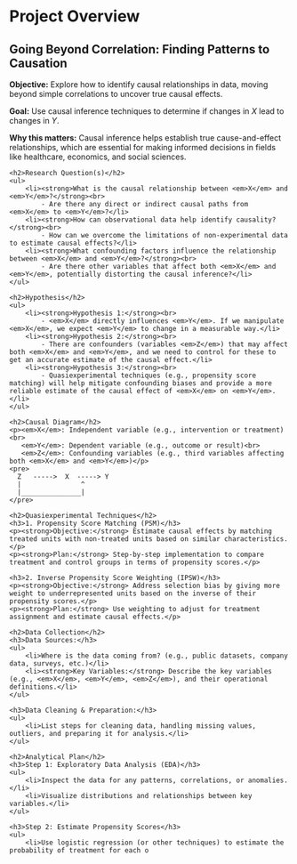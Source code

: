 <!DOCTYPE html>
<html lang="en">
<head>
    <meta charset="UTF-8">
    <meta name="viewport" content="width=device-width, initial-scale=1.0">
    <title>Going Beyond Correlation to Causation</title>
</head>
<body>
    <h1>Project Overview</h1>
    <h2>Going Beyond Correlation: Finding Patterns to Causation</h2>
    <p><strong>Objective:</strong> Explore how to identify causal relationships in data, moving beyond simple correlations to uncover true causal effects.</p>
    <p><strong>Goal:</strong> Use causal inference techniques to determine if changes in <em>X</em> lead to changes in <em>Y</em>.</p>
    <p><strong>Why this matters:</strong> Causal inference helps establish true cause-and-effect relationships, which are essential for making informed decisions in fields like healthcare, economics, and social sciences.</p>

    <h2>Research Question(s)</h2>
    <ul>
        <li><strong>What is the causal relationship between <em>X</em> and <em>Y</em>?</strong><br>
            - Are there any direct or indirect causal paths from <em>X</em> to <em>Y</em>?</li>
        <li><strong>How can observational data help identify causality?</strong><br>
            - How can we overcome the limitations of non-experimental data to estimate causal effects?</li>
        <li><strong>What confounding factors influence the relationship between <em>X</em> and <em>Y</em>?</strong><br>
            - Are there other variables that affect both <em>X</em> and <em>Y</em>, potentially distorting the causal inference?</li>
    </ul>

    <h2>Hypothesis</h2>
    <ul>
        <li><strong>Hypothesis 1:</strong><br>
            - <em>X</em> directly influences <em>Y</em>. If we manipulate <em>X</em>, we expect <em>Y</em> to change in a measurable way.</li>
        <li><strong>Hypothesis 2:</strong><br>
            - There are confounders (variables <em>Z</em>) that may affect both <em>X</em> and <em>Y</em>, and we need to control for these to get an accurate estimate of the causal effect.</li>
        <li><strong>Hypothesis 3:</strong><br>
            - Quasiexperimental techniques (e.g., propensity score matching) will help mitigate confounding biases and provide a more reliable estimate of the causal effect of <em>X</em> on <em>Y</em>.</li>
    </ul>

    <h2>Causal Diagram</h2>
    <p><em>X</em>: Independent variable (e.g., intervention or treatment)<br>
       <em>Y</em>: Dependent variable (e.g., outcome or result)<br>
       <em>Z</em>: Confounding variables (e.g., third variables affecting both <em>X</em> and <em>Y</em>)</p>
    <pre>
      Z   ----->  X  -----> Y
      |               ^
      |_______________|
    </pre>

    <h2>Quasiexperimental Techniques</h2>
    <h3>1. Propensity Score Matching (PSM)</h3>
    <p><strong>Objective:</strong> Estimate causal effects by matching treated units with non-treated units based on similar characteristics.</p>
    <p><strong>Plan:</strong> Step-by-step implementation to compare treatment and control groups in terms of propensity scores.</p>

    <h3>2. Inverse Propensity Score Weighting (IPSW)</h3>
    <p><strong>Objective:</strong> Address selection bias by giving more weight to underrepresented units based on the inverse of their propensity scores.</p>
    <p><strong>Plan:</strong> Use weighting to adjust for treatment assignment and estimate causal effects.</p>

    <h2>Data Collection</h2>
    <h3>Data Sources:</h3>
    <ul>
        <li>Where is the data coming from? (e.g., public datasets, company data, surveys, etc.)</li>
        <li><strong>Key Variables:</strong> Describe the key variables (e.g., <em>X</em>, <em>Y</em>, <em>Z</em>), and their operational definitions.</li>
    </ul>

    <h3>Data Cleaning & Preparation:</h3>
    <ul>
        <li>List steps for cleaning data, handling missing values, outliers, and preparing it for analysis.</li>
    </ul>

    <h2>Analytical Plan</h2>
    <h3>Step 1: Exploratory Data Analysis (EDA)</h3>
    <ul>
        <li>Inspect the data for any patterns, correlations, or anomalies.</li>
        <li>Visualize distributions and relationships between key variables.</li>
    </ul>

    <h3>Step 2: Estimate Propensity Scores</h3>
    <ul>
        <li>Use logistic regression (or other techniques) to estimate the probability of treatment for each o





